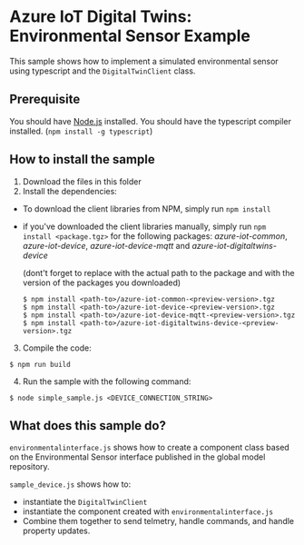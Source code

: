 # Azure IoT Digital Twins: Environmental Sensor Example

This sample shows how to implement a simulated environmental sensor using typescript and the `DigitalTwinClient` class.

## Prerequisite

You should have [Node.js](https://nodejs.org/en/) installed.
You should have the typescript compiler installed. (`npm install -g typescript`)

## How to install the sample

1. Download the files in this folder
2. Install the dependencies:
  - To download the client libraries from NPM, simply run `npm install`
  - if you've downloaded the client libraries manually, simply run `npm install <package.tgz>` for the following packages: *azure-iot-common*, *azure-iot-device*, *azure-iot-device-mqtt* and *azure-iot-digitaltwins-device*

      (dont't forget to replace <path-to> with the actual path to the package and <preview-version> with the version of the packages you downloaded)
      ```
      $ npm install <path-to>/azure-iot-common-<preview-version>.tgz
      $ npm install <path-to>/azure-iot-device-<preview-version>.tgz
      $ npm install <path-to>/azure-iot-device-mqtt-<preview-version>.tgz
      $ npm install <path-to>/azure-iot-digitaltwins-device-<preview-version>.tgz
      ```

3. Compile the code:

```
$ npm run build
```

4. Run the sample with the following command:

```
$ node simple_sample.js <DEVICE_CONNECTION_STRING>
```

## What does this sample do?

`environmentalinterface.js` shows how to create a component class based on the Environmental Sensor interface published in the global model repository.

`sample_device.js` shows how to:
- instantiate the `DigitalTwinClient`
- instantiate the component created with `environmentalinterface.js`
- Combine them together to send telmetry, handle commands, and handle property updates.
